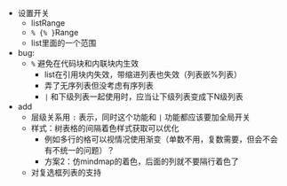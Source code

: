 
- 设置开关
	- listRange
	- `% {% }`Range
	- list里面的一个范围
- bug:
	- `%` 避免在代码块和内联块内生效
		- list在引用块内失效，带缩进列表也失效（列表嵌%列表）
		- 弄了无序列表但没考虑有序列表
		- `|` 和下级列表一起使用时，应当让下级列表变成下N级列表
- add
	- 层级关系用 ` : ` 表示，同时这个功能和 `|` 功能都应该要加全局开关
	- 样式：树表格的间隔着色样式获取可以优化
		- 例如多行的格可以视情况使用渐变（单数不用，复数需要，但会不会有不统一的问题）？
		- 方案2：仿mindmap的着色，后面的列就不要隔行着色了
	- 对复选框列表的支持